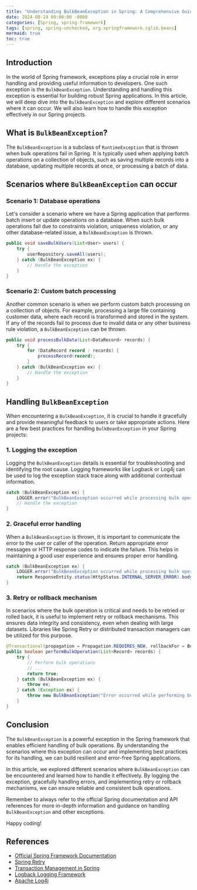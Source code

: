 ```yaml
---
title: "Understanding BulkBeanException in Spring: A Comprehensive Guide"
date: 2024-08-19 09:00:00 -0000
categories: [Spring, spring-framework]
tags: [spring, spring-unchecked, org.springframework.cglib.beans]
mermaid: true
toc: true
---
```



## Introduction

In the world of Spring framework, exceptions play a crucial role in error handling and providing useful information to developers. One such exception is the `BulkBeanException`. Understanding and handling this exception is essential for building robust Spring applications. In this article, we will deep dive into the `BulkBeanException` and explore different scenarios where it can occur. We will also learn how to handle this exception effectively in our Spring projects.

## What is `BulkBeanException`?

The `BulkBeanException` is a subclass of `RuntimeException` that is thrown when bulk operations fail in Spring. It is typically used when applying batch operations on a collection of objects, such as saving multiple records into a database, updating multiple records at once, or processing a batch of data.

## Scenarios where `BulkBeanException` can occur

### Scenario 1: Database operations

Let's consider a scenario where we have a Spring application that performs batch insert or update operations on a database. When such bulk operations fail due to constraints violation, uniqueness violation, or any other database-related issue, a `BulkBeanException` is thrown.

```java
public void saveBulkUsers(List<User> users) {
    try {
        userRepository.saveAll(users);
    } catch (BulkBeanException ex) {
        // Handle the exception
    }
}
```

### Scenario 2: Custom batch processing

Another common scenario is when we perform custom batch processing on a collection of objects. For example, processing a large file containing customer data, where each record is transformed and stored in the system. If any of the records fail to process due to invalid data or any other business rule violation, a `BulkBeanException` can be thrown.

```java
public void processBulkData(List<DataRecord> records) {
    try {
        for (DataRecord record : records) {
            processRecord(record);
        }
    } catch (BulkBeanException ex) {
        // Handle the exception
    }
}
```

## Handling `BulkBeanException`

When encountering a `BulkBeanException`, it is crucial to handle it gracefully and provide meaningful feedback to users or take appropriate actions. Here are a few best practices for handling `BulkBeanException` in your Spring projects:

### 1. Logging the exception

Logging the `BulkBeanException` details is essential for troubleshooting and identifying the root cause. Logging frameworks like Logback or Log4j can be used to log the exception stack trace along with additional contextual information.

```java
catch (BulkBeanException ex) {
    LOGGER.error("BulkBeanException occurred while processing bulk operations", ex);
    // Handle the exception
}
```

### 2. Graceful error handling

When a `BulkBeanException` is thrown, it is important to communicate the error to the user or caller of the operation. Return appropriate error messages or HTTP response codes to indicate the failure. This helps in maintaining a good user experience and ensures proper error handling.

```java
catch (BulkBeanException ex) {
    LOGGER.error("BulkBeanException occurred while processing bulk operations", ex);
    return ResponseEntity.status(HttpStatus.INTERNAL_SERVER_ERROR).body("Error occurred while processing bulk data");
}
```

### 3. Retry or rollback mechanism

In scenarios where the bulk operation is critical and needs to be retried or rolled back, it is useful to implement retry or rollback mechanisms. This ensures data integrity and consistency, even when dealing with large datasets. Libraries like Spring Retry or distributed transaction managers can be utilized for this purpose.

```java
@Transactional(propagation = Propagation.REQUIRES_NEW, rollbackFor = BulkBeanException.class)
public boolean performBulkOperation(List<Record> records) {
    try {
        // Perform bulk operations
        // ...
        return true;
    } catch (BulkBeanException ex) {
        throw ex;
    } catch (Exception ex) {
        throw new BulkBeanException("Error occurred while performing bulk operation", ex);
    }
}
```

## Conclusion

The `BulkBeanException` is a powerful exception in the Spring framework that enables efficient handling of bulk operations. By understanding the scenarios where this exception can occur and implementing best practices for its handling, we can build resilient and error-free Spring applications.

In this article, we explored different scenarios where `BulkBeanException` can be encountered and learned how to handle it effectively. By logging the exception, gracefully handling errors, and implementing retry or rollback mechanisms, we can ensure reliable and consistent bulk operations.

Remember to always refer to the official Spring documentation and API references for more in-depth information and guidance on handling `BulkBeanException` and other exceptions.

Happy coding!

## References

- [Official Spring Framework Documentation](https://docs.spring.io/spring-framework/docs/current/reference/html/core.html#exceptions)
- [Spring Retry](https://github.com/spring-projects/spring-retry)
- [Transaction Management in Spring](https://docs.spring.io/spring-framework/docs/current/reference/html/data-access.html#transaction)
- [Logback Logging Framework](http://logback.qos.ch/)
- [Apache Log4j](https://logging.apache.org/log4j/)

